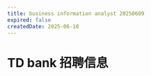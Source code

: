 ```yaml
---
title: business information analyst 20250609
expired: false
createdDate: 2025-06-10
---
```


# TD bank 招聘信息

<JobPostingTable job-posting-json-path="td-bank/data/business-information-analyst-20250609.json" />
